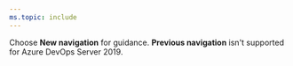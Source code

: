 ```yaml
---
ms.topic: include
---
```


Choose **New navigation** for guidance. **Previous navigation** isn't supported for Azure DevOps Server 2019. 
